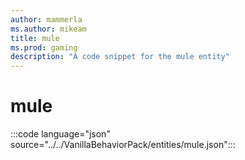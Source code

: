 ```yaml
---
author: mammerla
ms.author: mikeam
title: mule
ms.prod: gaming
description: "A code snippet for the mule entity"
---
```


# mule

:::code language="json" source="../../VanillaBehaviorPack/entities/mule.json":::
